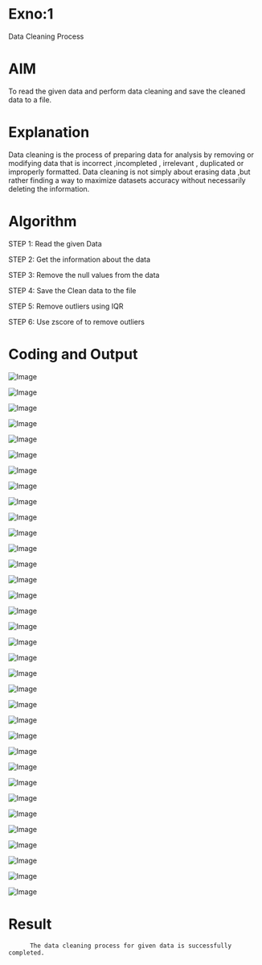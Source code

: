 # Exno:1
Data Cleaning Process

# AIM
To read the given data and perform data cleaning and save the cleaned data to a file.

# Explanation
Data cleaning is the process of preparing data for analysis by removing or modifying data that is incorrect ,incompleted , irrelevant , duplicated or improperly formatted. Data cleaning is not simply about erasing data ,but rather finding a way to maximize datasets accuracy without necessarily deleting the information.

# Algorithm
STEP 1: Read the given Data

STEP 2: Get the information about the data

STEP 3: Remove the null values from the data

STEP 4: Save the Clean data to the file

STEP 5: Remove outliers using IQR

STEP 6: Use zscore of to remove outliers

# Coding and Output
![Image](https://github.com/user-attachments/assets/ddb0e8e1-c9f5-4fa2-b19f-9d8550cb7ac6)

![Image](https://github.com/user-attachments/assets/041f569d-a064-4547-8ebc-55bdcdbcbba9)

![Image](https://github.com/user-attachments/assets/4c50c5d8-4bab-497b-9ab9-becd41506702)

![Image](https://github.com/user-attachments/assets/bd11f462-b548-42e8-a9e5-acfa0af61bb5)

![Image](https://github.com/user-attachments/assets/be6fe809-3f0d-4216-9a5b-d86b89facd5d)

![Image](https://github.com/user-attachments/assets/36be6b62-18b0-4108-be84-0f1d7a657982)

![Image](https://github.com/user-attachments/assets/bd380c76-4075-4631-96fd-6de8aca29307)

![Image](https://github.com/user-attachments/assets/859c4252-b91d-4def-b076-c7e471c68c30)

![Image](https://github.com/user-attachments/assets/baa9f8a4-0416-48e9-9f77-7891ce5ba533)

![Image](https://github.com/user-attachments/assets/b602eb36-e749-4ea0-90f5-8ce05d4a4543)

![Image](https://github.com/user-attachments/assets/9a80263c-b9aa-498e-b8d1-7c5c5c4dd5ff)

![Image](https://github.com/user-attachments/assets/1c88e179-b886-41a3-9e0b-ca9e71a89b55)

![Image](https://github.com/user-attachments/assets/55d46f88-de3a-479a-8326-a26106af6731)

![Image](https://github.com/user-attachments/assets/9e410e77-79ca-4e66-aa7b-c2ad43c273d2)

![Image](https://github.com/user-attachments/assets/178e5175-8d05-4b0f-a513-41d50d355481)

![Image](https://github.com/user-attachments/assets/7cf2c53a-baa0-4b91-8706-e35cf57c5284)

![Image](https://github.com/user-attachments/assets/53cd66cf-178a-4ce7-97c9-8d539bd3426d)

![Image](https://github.com/user-attachments/assets/569951c4-c863-4f9e-89c6-44f86231da61)

![Image](https://github.com/user-attachments/assets/58878528-3331-4e88-b4f8-4cf1acdd2e4b)

![Image](https://github.com/user-attachments/assets/a67c07fb-4ccf-42aa-8503-704fe30ea005)

![Image](https://github.com/user-attachments/assets/534577ed-af35-4493-9973-3059ad57223e)

![Image](https://github.com/user-attachments/assets/0e75a9c9-8ca8-4ec9-bfe2-312cfd0eda8f)

![Image](https://github.com/user-attachments/assets/72927644-9930-4564-9697-d5d1f02d8aca)

![Image](https://github.com/user-attachments/assets/cdac627d-8491-4781-b46b-1c64f319227e)

![Image](https://github.com/user-attachments/assets/2ac2949f-2508-458f-a19e-52ca967da0a4)

![Image](https://github.com/user-attachments/assets/d076cb99-5e9d-4b7e-ab55-e8d667d3ba5c)

![Image](https://github.com/user-attachments/assets/102bd4a8-8853-4837-9051-36e447e47b99)

![Image](https://github.com/user-attachments/assets/611d631b-8d8d-4da7-99fb-2dd0db290ca6)

![Image](https://github.com/user-attachments/assets/3dfefe69-49b7-4e4f-947e-3af0b413f39e)

![Image](https://github.com/user-attachments/assets/acda7492-8334-4ca2-b5a9-91f1e90eb0c5)

![Image](https://github.com/user-attachments/assets/b8d9350d-5e6a-46c3-91c4-f12669a84ab5)

![Image](https://github.com/user-attachments/assets/115e4746-6cdb-4782-8c18-d93a45b01c76)

![Image](https://github.com/user-attachments/assets/e812a581-2090-4e52-9336-0c70ddbab631)

![Image](https://github.com/user-attachments/assets/e0452abd-02af-49ec-bf6e-7517b7892108)
# Result
          The data cleaning process for given data is successfully completed.
